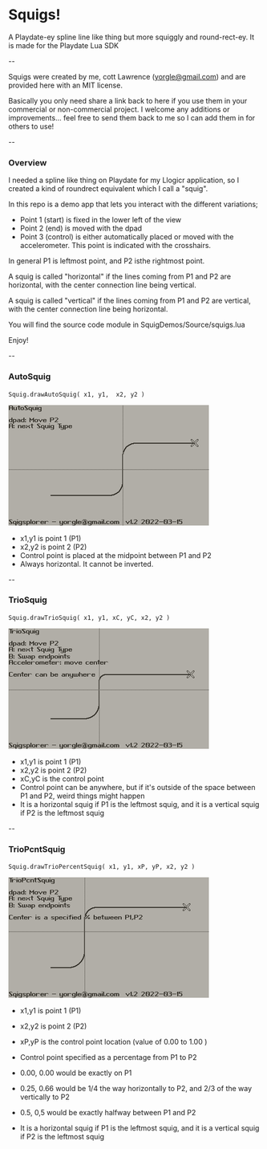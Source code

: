 # Squigs!
A Playdate-ey spline line like thing but more squiggly and round-rect-ey.  It is made for the Playdate Lua SDK

-- 

Squigs were created by me, cott Lawrence (yorgle@gmail.com) and are provided here with an MIT license.  

Basically you only need share a link back to here if you use them in your commercial or non-commercial project.  I welcome any 
additions or improvements... feel free to send them back to me so I can add them in for others to use!

-- 
### Overview

I needed a spline like thing on Playdate for my Llogicr 
application, so I created a kind of roundrect equivalent which I call a "squig".

In this repo is a demo app that lets you interact with the different variations;

- Point 1 (start) is fixed in the lower left of the view
- Point 2 (end) is moved with the dpad
- Point 3 (control) is either automatically placed or moved with the accelerometer.  This point is indicated with the crosshairs.

In general P1 is leftmost point, and P2 isthe rightmost point.

A squig is called "horizontal" if the lines coming from P1
and P2 are horizontal, with the center connection line being vertical.

A squig is called "vertical" if the lines coming from P1 and P2 are vertical, with the center connection line being horizontal.

You will find the source code module in 
SquigDemos/Source/squigs.lua

Enjoy!

--

### AutoSquig

    Squig.drawAutoSquig( x1, y1,  x2, y2 )

<img src="images/squig_auto.gif">

- x1,y1 is point 1 (P1)
- x2,y2 is point 2 (P2)
- Control point is placed at the midpoint between P1 and P2
- Always horizontal.  It cannot be inverted.

--

### TrioSquig

    Squig.drawTrioSquig( x1, y1, xC, yC, x2, y2 )

<img src="images/squig_trio.gif">

- x1,y1 is point 1 (P1)
- x2,y2 is point 2 (P2)
- xC,yC is the control point
- Control point can be anywhere, but if it's outside of the space between P1 and P2, weird things might happen
- It is a horizontal squig if P1 is the leftmost squig, and it is a vertical squig if P2 is the leftmost squig

-- 

### TrioPcntSquig

	Squig.drawTrioPercentSquig( x1, y1, xP, yP, x2, y2 )

<img src="images/squig_triopcnt.gif">

- x1,y1 is point 1 (P1)
- x2,y2 is point 2 (P2)
- xP,yP is the control point location (value of 0.00 to 1.00 )

- Control point specified as a percentage from P1 to P2
 - 0.00, 0.00 would be exactly on P1
 - 0.25, 0.66 would be 1/4 the way horizontally to P2, and 2/3 of the way vertically to P2
 - 0.5, 0,5 would be exactly halfway between P1 and P2
- It is a horizontal squig if P1 is the leftmost squig, and it is a vertical squig if P2 is the leftmost squig
